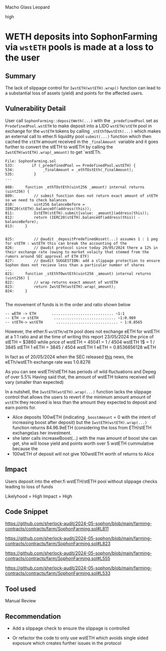 Macho Glass Leopard

high

# WETH deposits into SophonFarming via `wstETH` pools is made at a loss to the user

## Summary
The lack of slippage control for `IwstETH(wstETH).wrap()` function can lead to a substantial loss of assets (yield) and points for the affected users.

## Vulnerability Detail
User call `SophonFarming::depositWeth(...)` with the `_predefinedPool` set as `PredefinedPool.wstETH` to make deposit into a LIDO `wstETH/stETH` pool in exchange for the `wstETH` tokens by calling `_stEthTOwstEth(...)` which makes an external call to ether.fi liquidity pool `submit(...)` function which then cached the `stETH` amount received in the `_finalAmount `variable and it goes further to convert the stETH to wstETH by calling the `IwstETH(wstETH).wrap(_amount)` to get `wstETh.


```solidity
File: SophonFarming.sol
533:        if (_predefinedPool == PredefinedPool.wstETH) {
534:             _finalAmount = _ethTOstEth(_finalAmount);
535:         }
...

808:     function _ethTOstEth(uint256 _amount) internal returns (uint256) {
809:         // submit function does not return exact amount of stETH so we need to check balances
810:         uint256 balanceBefore = IERC20(stETH).balanceOf(address(this));
811:         IstETH(stETH).submit{value: _amount}(address(this));
812:         return (IERC20(stETH).balanceOf(address(this)) - balanceBefore);
813:     }


825:         // @audit _depositPredefinedAsset(...) assumes 1 : 1 peg for stETH : wstETH this can break the accounting of the 
826:         // @audit protocol since today 20/05/2024 there a 12% in their exchange rate (owing to market volaity that stemed from the rumors around SEC approval of ETH ETF)
827:         // @audit SUGGESTION: add a slippage protection to ensure Sophon does not recieve less than a particular number of shares
...
821:     function _stEthTOwstEth(uint256 _amount) internal returns (uint256) {
822:         // wrap returns exact amount of wstETH
823:         return IwstETH(wstETH).wrap(_amount);
824:     }


```

The movement of funds is in the order and ratio shown below
```solidity
-- wETH -> ETH       ............................ ~1:1
-- ETH -> stETH       ............................ ~1:0.989
-- stETH-> wstETH      ............................ ~ 1:0.8565

```

However,  the ether.fi `wstETH/eETH` pool does not exchange eETH for wstETH at a 1:1 ratio and at the time of writing this report 23/05/2024 
the price of stETH = $3860 while 
price of wstETH = $4504
1$ = 1 / 4504 wstETH
1$ = 1 / 3845 stETH
1 eETH = 3845 / 4504 wstETH
1 eETH = 0.8536856128 wETH

In fact as of 20/05/2024 when the SEC released [this](https://www.reuters.com/markets/us/us-sec-asks-exchanges-fine-tune-ether-etf-filings-positive-sign-approval-say-2024-05-21/) news, the eETh/wstETh exchange rate was 1:0.8276

As you can see wstETH/stETH has periods of wild fluctuations and Depeg of over 5.5%
Having said that, the amount of wstETH tokens received will vary (smaller than expected)

In a nutshell, the `IwstETH(wstETH).wrap(...)` function lacks the slippage control that allows the users to revert if the minimum amount amount of `wstETH` they received is less than the amount they expected to deposit and earn points for.

- Alice deposits 100wETH (indicating `_boostAmount` = 0 with the intent of increasing boost after deposit) but the `IwstETH(wstETH).wrap(...)` function returns 84.96.9eETH (considering the loss from ETH/stETH exchange)as her investment.
- she later calls increaseBoost(...) with the max amount of boost she can get, she will loose  yield and points worth over 5 wstETH cummulative because the 
- 100wETH of deposit will not give 100wstETH worth of returns to Alice

## Impact
Users deposit into the ether.fi wstETH/stETH pool without slippage checks leading to loss of funds

Likelyhood = High
Impact = High



## Code Snippet
https://github.com/sherlock-audit/2024-05-sophon/blob/main/farming-contracts/contracts/farm/SophonFarming.sol#L811

https://github.com/sherlock-audit/2024-05-sophon/blob/main/farming-contracts/contracts/farm/SophonFarming.sol#L823

https://github.com/sherlock-audit/2024-05-sophon/blob/main/farming-contracts/contracts/farm/SophonFarming.sol#L555

https://github.com/sherlock-audit/2024-05-sophon/blob/main/farming-contracts/contracts/farm/SophonFarming.sol#L533

## Tool used

Manual Review

## Recommendation
- Add a slippage check to ensure the slippage is controlled

- Or refactor the code to only use wstETH which avoids single sided exposure which creates further issues in the protocol
